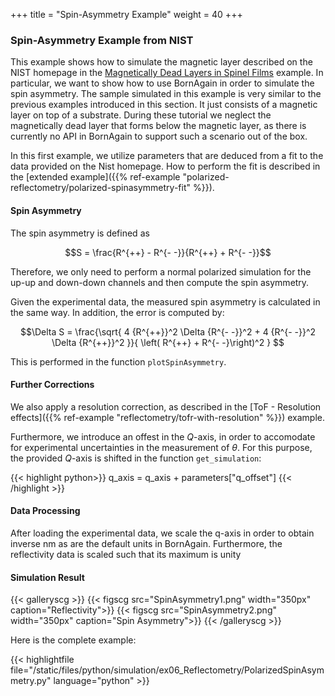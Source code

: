 +++
title = "Spin-Asymmetry Example"
weight = 40
+++

### Spin-Asymmetry Example from NIST
 
 
This example shows how to simulate the magnetic layer described on the NIST homepage in the [Magnetically Dead Layers in Spinel Films](https://www.nist.gov/ncnr/magnetically-dead-layers-spinel-films) example.
In particular, we want to show how to use BornAgain in order to simulate the spin asymmetry.
The sample simulated in this example is very similar to the previous examples introduced in this section.
It just consists of a magnetic layer on top of a substrate.
During these tutorial we neglect the magnetically dead layer that forms below the magnetic layer, as there is currently no API in BornAgain to support such a scenario out of the box.


In this first example, we utilize parameters that are deduced from a fit to the data provided on the Nist homepage.
How to perform the fit is described in the 
[extended example]({{% ref-example "polarized-reflectometry/polarized-spinasymmetry-fit" %}}).



#### Spin Asymmetry 


The spin asymmetry is defined as

$$S = \frac{R^{++} - R^{- -}}{R^{++} + R^{- -}}$$

Therefore, we only need to perform a normal polarized simulation for the up-up and down-down channels and then compute
the spin asymmetry.

Given the experimental data, the measured spin asymmetry is calculated in the same way.
In addition, the error is computed by:

$$\Delta S = \frac{\sqrt{ 4 {R^{++}}^2 \Delta {R^{- -}}^2 + 4 {R^{- -}}^2 \Delta {R^{++}}^2 }}{ \left( R^{++} + R^{- -}\right)^2 } $$

This is performed in the function `plotSpinAsymmetry`.



#### Further Corrections

We also apply a resolution correction, as described in the [ToF - Resolution effects]({{% ref-example "reflectometry/tofr-with-resolution" %}}) example.

Furthermore, we introduce an offest in the $Q$-axis, in order to accomodate for experimental uncertainties 
in the measurement of $\theta$.
For this purpose, the provided $Q$-axis is shifted in the function `get_simulation`:

{{< highlight python>}}
q_axis = q_axis + parameters["q_offset"]
{{< /highlight >}}



#### Data Processing

After loading the experimental data, we scale the q-axis in order to obtain inverse nm as are the default units in BornAgain.
Furthermore, the reflectivity data is scaled such that its maximum is unity


#### Simulation Result


{{< galleryscg >}}
{{< figscg src="SpinAsymmetry1.png" width="350px" caption="Reflectivity">}}
{{< figscg src="SpinAsymmetry2.png" width="350px" caption="Spin Asymmetry">}}
{{< /galleryscg >}}

Here is the complete example:

{{< highlightfile file="/static/files/python/simulation/ex06_Reflectometry/PolarizedSpinAsymmetry.py"  language="python" >}}




